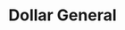 ---
title: "Dollar General"
url: /bossier-city/dollar-general-swan-lake-road/
shop: variety store
---